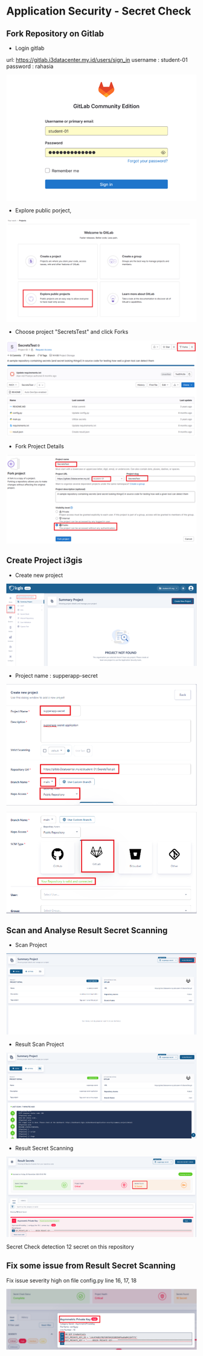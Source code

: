# Application Security - Secret Check

## Fork Repository on Gitlab

- Login gitlab

url: https://gitlab.i3datacenter.my.id/users/sign_in
username : student-01
password : rahasia

![Alt text](/Chapter-5-SecretCheck/img/08-gitlab-login.png)

- Explore public porject,

![Alt text](/Chapter-5-SecretCheck/img/09-xplore-project.png)

- Choose project "SecretsTest" and click Forks

![Alt text](/Chapter-5-SecretCheck/img/10-fork-project.png)

- Fork Project Details 

![Alt text](/Chapter-5-SecretCheck/img/11-fork-project.png)

## Create Project i3gis

- Create new project 

![Alt text](/Chapter-5-SecretCheck/img/07-i3gis-create-project.png)


- Project name : supperapp-secret

![Alt text](/Chapter-5-SecretCheck/img/11-new-project.png)

![Alt text](/Chapter-5-SecretCheck/img/12-new-project.png)

## Scan and Analyse Result Secret Scanning

- Scan Project

![Alt text](/Chapter-5-SecretCheck/img/13-scan-project.png)

- Result Scan Project

![Alt text](/Chapter-5-SecretCheck/img/14-result-scan.png)

- Result Secret Scanning

![Alt text](/Chapter-5-SecretCheck/img/15-result-secret-check.png)

Secret Check detection 12 secret on this repository

## Fix some issue from Result Secret Scanning

Fix issue severity high on file config.py line 16, 17, 18

![Alt text](/Chapter-5-SecretCheck/img/16-result-secret-check.png)


